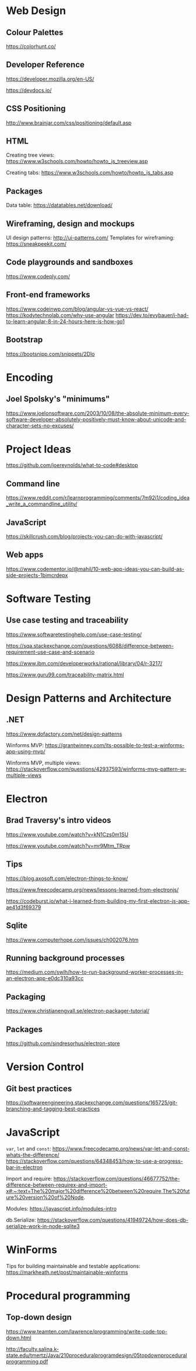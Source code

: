 # Web Design
## Colour Palettes
https://colorhunt.co/

## Developer Reference
https://developer.mozilla.org/en-US/

https://devdocs.io/

## CSS Positioning
http://www.brainjar.com/css/positioning/default.asp

## HTML
Creating tree views: https://www.w3schools.com/howto/howto_js_treeview.asp

Creating tabs: https://www.w3schools.com/howto/howto_js_tabs.asp

## Packages
Data table: https://datatables.net/download/

## Wireframing, design and mockups
UI design patterns: http://ui-patterns.com/
Templates for wireframing: https://sneakpeekit.com/

## Code playgrounds and sandboxes
https://www.codeply.com/

## Front-end frameworks
https://www.codeinwp.com/blog/angular-vs-vue-vs-react/
https://kodytechnolab.com/why-use-angular
https://dev.to/evybauer/i-had-to-learn-angular-8-in-24-hours-here-is-how-go1

## Bootstrap
https://bootsnipp.com/snippets/2Dlo

# Encoding
## Joel Spolsky's "minimums"
https://www.joelonsoftware.com/2003/10/08/the-absolute-minimum-every-software-developer-absolutely-positively-must-know-about-unicode-and-character-sets-no-excuses/

# Project Ideas
https://github.com/joereynolds/what-to-code#desktop

## Command line
https://www.reddit.com/r/learnprogramming/comments/7m92i1/coding_idea_write_a_commandline_utility/

## JavaScript
https://skillcrush.com/blog/projects-you-can-do-with-javascript/

## Web apps
https://www.codementor.io/@mahil/10-web-app-ideas-you-can-build-as-side-projects-1bimcrdepx

# Software Testing
## Use case testing and traceability
https://www.softwaretestinghelp.com/use-case-testing/

https://sqa.stackexchange.com/questions/6088/difference-between-requirement-use-case-and-scenario

https://www.ibm.com/developerworks/rational/library/04/r-3217/

https://www.guru99.com/traceability-matrix.html

# Design Patterns and Architecture
## .NET
https://www.dofactory.com/net/design-patterns

Winforms MVP: https://grantwinney.com/its-possible-to-test-a-winforms-app-using-mvp/

Winforms MVP, multiple views: https://stackoverflow.com/questions/42937593/winforms-mvp-pattern-w-multiple-views

# Electron
## Brad Traversy's intro videos
https://www.youtube.com/watch?v=kN1Czs0m1SU

https://www.youtube.com/watch?v=mr9Mtm_TRpw

## Tips
https://blog.axosoft.com/electron-things-to-know/

https://www.freecodecamp.org/news/lessons-learned-from-electronjs/

https://codeburst.io/what-i-learned-from-building-my-first-electron-js-app-ae41d3f69379

## Sqlite
https://www.computerhope.com/issues/ch002076.htm

## Running background processes
https://medium.com/swlh/how-to-run-background-worker-processes-in-an-electron-app-e0dc310a93cc

## Packaging
https://www.christianengvall.se/electron-packager-tutorial/

## Packages
https://github.com/sindresorhus/electron-store

# Version Control
## Git best practices
https://softwareengineering.stackexchange.com/questions/165725/git-branching-and-tagging-best-practices

# JavaScript
`var`, `let` and `const`: https://www.freecodecamp.org/news/var-let-and-const-whats-the-difference/
https://stackoverflow.com/questions/64348453/how-to-use-a-progress-bar-in-electron

Import and require: https://stackoverflow.com/questions/46677752/the-difference-between-requirex-and-import-x#:~:text=The%20major%20difference%20between%20require,The%20future%20version%20of%20Node.

Modules: https://javascript.info/modules-intro

db.Serialize: https://stackoverflow.com/questions/41949724/how-does-db-serialize-work-in-node-sqlite3

# WinForms
Tips for building maintainable and testable applications: https://markheath.net/post/maintainable-winforms

# Procedural programming
## Top-down design
https://www.teamten.com/lawrence/programming/write-code-top-down.html

http://faculty.salina.k-state.edu/tmertz/Java/210proceduralprogramdesign/05topdownproceduralprogramming.pdf
